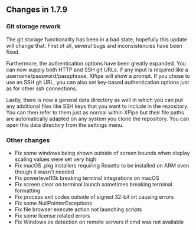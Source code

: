 ## Changes in 1.7.9

### Git storage rework

The git storage functionality has been in a bad state, hopefully this update will change that.
First of all, several bugs and inconsistencies have been fixed.

Furthermore, the authentication options have been greatly expanded.
You can now supply both HTTP and SSH git URLs. If any input is required like a username/password/passphrase, XPipe will show a prompt.
If you chose to use an SSH git URL, you can also set key-based authentication options just as for other ssh connections.

Lastly, there is now a general data directory as well in which you can put any additional files like SSH keys that you want to include in the repository. You can then refer to them just as normal within XPipe but their file paths are automatically adapted on any system you clone the repository. You can open this data directory from the settings menu.

### Other changes

- Fix some windows being shown outside of screen bounds when display scaling values were set very high
- Fix macOS .pkg installers requiring Rosetta to be installed on ARM even though it wasn't needed
- Fix powerlevel10k breaking terminal integrations on macOS
- Fix screen clear on terminal launch sometimes breaking terminal formatting
- Fix process exit codes outside of signed 32-bit int causing errors
- Fix some NullPointerExceptions
- Fix file browser execute action not launching scripts
- Fix some license related errors
- Fix Windows os detection on remote servers if cmd was not available
